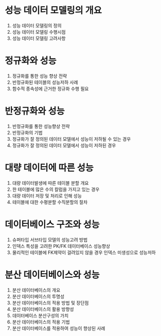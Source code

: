 # 성능 데이터 모델링의 개요

1. 성능 데이터 모델링의 정의
2. 성능 데이터 모델링 수행시점
3. 성능 데이터 모델링 고려사항

# 정규화와 성능

1. 정규화를 통한 성능 향상 전략
2. 반정규화된 테이블의 성능저하 사례
3. 함수적 종속성에 근거한 정규화 수행 필요

# 반정규화와 성능

1. 반정규화를 통한 성능향상 전략
2. 반정규화의 기법
3. 정규화가 잘 정의된 데이터 모델에서 성능이 저하될 수 있는 경우
4. 정규화가 잘 정의된 데이터 모델에서 성능이 저하된 경우

# 대량 데이터에 따른 성능

1. 대량 데이터발생에 따른 테이블 분할 개요
2. 한 테이블에 많은 수의 칼럼을 가지고 있는 경우
3. 대량 데이터 저장 및 처리로 인해 성능
4. 테이블에 대한 수평분할 수직분할의 절차

# 데이터베이스 구조와 성능

1. 슈퍼타입 서브타입 모델의 성능고려 방법
2. 인덱스 특성을 고려한 PK/FK 데이터베이스 성능향상
3. 물리적인 테이블에 FK제약이 걸려있지 않을 경우 인덱스 미생성으로 성능저하

# 분산 데이터베이스와 성능

1. 분산 데이터베이스의 개요
2. 분산 데이터베이스의 투명성
3. 분산 데이터베이스의 적용 방법 및 장단점
4. 분산 데이터베이스의 활용 방향성
5. 데이터베이스 분산구성의 가치
6. 분산 데이터베이스의 적용 기법
7. 분산 데이터베이스를 적용하여 성능이 향상된 사례
